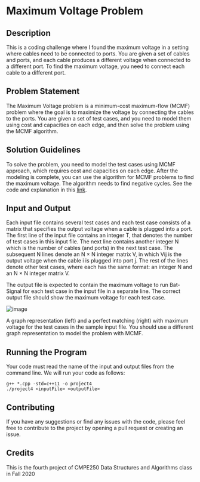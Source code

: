 # Maximum Voltage Problem
## Description
This is a coding challenge where I found the maximum voltage in a setting where cables need to be connected to ports.
You are given a set of cables and ports, and each cable produces a different voltage when connected to a different port.
To find the maximum voltage, you need to connect each cable to a different port.

## Problem Statement
The Maximum Voltage problem is a minimum-cost maximum-flow (MCMF) problem where the goal is to maximize the voltage by connecting the cables to the ports.
You are given a set of test cases, and you need to model them using cost and capacities on each edge, and then solve the problem using the MCMF algorithm.

## Solution Guidelines
To solve the problem, you need to model the test cases using MCMF approach, which requires cost and capacities on each edge.
After the modeling is complete, you can use the algorithm for MCMF problems to find the maximum voltage.
The algorithm needs to find negative cycles. See the code and explanation in this [link](https://konaeakira.github.io/posts/using-the-shortest-path-faster-algorithm-to-find-negative-cycles.html).

## Input and Output
Each input file contains several test cases and each test case consists of a matrix that specifies the output voltage when a cable is plugged into a port.
The first line of the input file contains an integer T, that denotes the number of test cases in this input file.
The next line contains another integer N which is the number of cables (and ports) in the next test case.
The subsequent N lines denote an N × N integer matrix V, in which Vij is the output voltage when the cable i is plugged into port j.
The rest of the lines denote other test cases, where each has the same format: an integer N and an N × N integer matrix V.

The output file is expected to contain the maximum voltage to run Bat-Signal for each test case in the input file in a separate line. The correct output file should show the maximum voltage for each test case.

![image](https://user-images.githubusercontent.com/64011660/231547253-eab7b12b-aee2-4c66-bee1-050e60d9c489.png)

A graph representation (left) and a perfect matching (right) with maximum voltage for the test cases in the sample input file. You should use a different graph representation to
model the problem with MCMF.

## Running the Program
Your code must read the name of the input and output files from the command line. We will run your code as follows:

```
g++ *.cpp -std=c++11 -o project4
./project4 <inputFile> <outputFile>
```

## Contributing
If you have any suggestions or find any issues with the code, please feel free to contribute to the project by opening a pull request or creating an issue.

## Credits
This is the fourth project of CMPE250 Data Structures and Algorithms class in Fall 2020 
